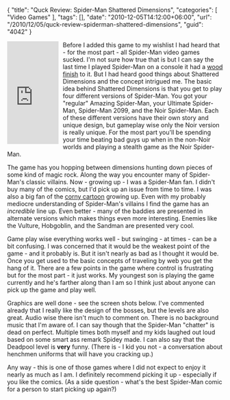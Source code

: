 {
	"title": "Quck Review: Spider-Man Shattered Dimensions",
	"categories": [
		"Video Games"
	],
	"tags": [],
	"date": "2010-12-05T14:12:00+06:00",
	"url": "/2010/12/05/quck-review-spiderman-shattered-dimensions",
	"guid": "4042"
}

<iframe src="http://rcm-na.amazon-adsystem.com/e/cm?lt1=_top&bc1=000000&IS2=1&nou=1&bg1=FFFFFF&fc1=000000&lc1=0000FF&t=raymondcamden-20&o=1&p=8&l=as1&m=amazon&f=ifr&asins=B003ESDQW4" style="width:120px;height:240px;margin-right:10px" scrolling="no" marginwidth="0" marginheight="0" frameborder="0" align="left"></iframe> Before I added this game to my wishlist I had heard that - for the most part - all Spider-Man video games sucked. I'm not sure how true that is but I can say the last time I played Spider-Man on a console it had a <a href="http://www.siliconera.com/2007/05/03/retro-revival-spider-man-on-the-2600/">wood finish</a> to it. But I had heard good things about Shattered Dimensions and the concept intrigued me. The basic idea behind Shattered Dimensions is that you get to play four different versions of Spider-Man. You got your "regular" Amazing Spider-Man, your Ultimate Spider-Man, Spider-Man 2099, and the Noir Spider-Man. Each of these different versions have their own story and unique design, but gameplay wise only the Noir version is really unique. For the most part you'll be spending your time beating bad guys up when in the non-Noir worlds and playing a stealth game as the Noir Spider-Man. 

The game has you hopping between dimensions hunting down pieces of some kind of magic rock. Along the way you encounter many of Spider-Man's classic villains. Now - growing up - I was a Spider-Man fan. I didn't buy many of the comics, but I'd pick up an issue from time to time. I was also a big fan of the <a href="http://en.wikipedia.org/wiki/Spider-Man_and_His_Amazing_Friends">corny cartoon</a> growing up. Even with my probably mediocre understanding of Spider-Man's villains I find the game has an <i>incredible</i> line up. Even better - many of the baddies are presented in alternate versions which makes things even more interesting. Enemies like the Vulture, Hobgoblin, and the Sandman are presented very cool. 

Game play wise everything works well - but swinging - at times - can be a bit confusing. I was concerned that it would be the weakest point of the game - and it probably is. But it isn't nearly as bad as I thought it would be. Once you get used to the basic concepts of traveling by web you get the hang of it. There are a few points in the game where control is frustrating but for the most part - it just works. My youngest son is playing the game currently and he's farther along than I am so I think just about anyone can pick up the game and play well. 

Graphics are well done - see the screen shots below. I've commented already that I really like the design of the bosses, but the levels are also great. Audio wise there isn't much to comment on. There is no background music that I'm aware of. I can say though that the Spider-Man "chatter" is dead on perfect. Multiple times both myself and my kids laughed out loud based on some smart ass remark Spidey made. I can also say that the Deadpool level is <b>very</b> funny. (There is - I kid you not - a conversation about henchmen uniforms that will have you cracking up.) 

Any way - this is one of those games where I did not expect to enjoy it nearly as much as I am. I definitely recommend picking it up - especially if you like the comics. (As  a side question - what's the best Spider-Man comic for a person to start picking up again?)